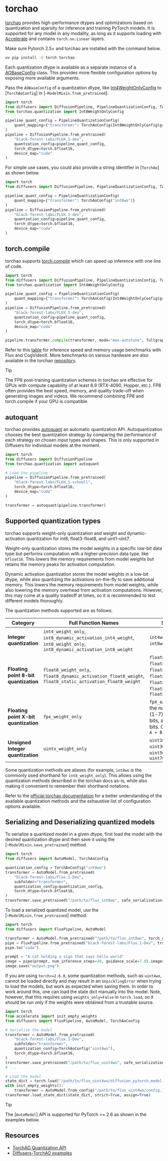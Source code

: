 <!-- Copyright 2025 The HuggingFace Team. All rights reserved.

Licensed under the Apache License, Version 2.0 (the "License"); you may not use this file except in compliance with
the License. You may obtain a copy of the License at

http://www.apache.org/licenses/LICENSE-2.0

Unless required by applicable law or agreed to in writing, software distributed under the License is distributed on
an "AS IS" BASIS, WITHOUT WARRANTIES OR CONDITIONS OF ANY KIND, either express or implied. See the License for the
specific language governing permissions and limitations under the License. -->

# torchao

[torchao](https://github.com/pytorch/ao) provides high-performance dtypes and optimizations based on quantization and sparsity for inference and training PyTorch models. It is supported for any model in any modality, as long as it supports loading with [Accelerate](https://hf.co/docs/accelerate/index) and contains `torch.nn.Linear` layers.

Make sure Pytorch 2.5+ and torchao are installed with the command below.

```bash
uv pip install -U torch torchao
```

Each quantization dtype is available as a separate instance of a [AOBaseConfig](https://docs.pytorch.org/ao/main/api_ref_quantization.html#inference-apis-for-quantize) class. This provides more flexible configuration options by exposing more available arguments.

Pass the `AOBaseConfig` of a quantization dtype, like [Int4WeightOnlyConfig](https://docs.pytorch.org/ao/main/generated/torchao.quantization.Int4WeightOnlyConfig) to [`TorchAoConfig`] in [`~ModelMixin.from_pretrained`].

```py
import torch
from diffusers import DiffusionPipeline, PipelineQuantizationConfig, TorchAoConfig
from torchao.quantization import Int8WeightOnlyConfig

pipeline_quant_config = PipelineQuantizationConfig(
    quant_mapping={"transformer": TorchAoConfig(Int8WeightOnlyConfig(group_size=128)))}
)
pipeline = DiffusionPipeline.from_pretrained(
    "black-forest-labs/FLUX.1-dev",
    quantzation_config=pipeline_quant_config,
    torch_dtype=torch.bfloat16,
    device_map="cuda"
)
```

For simple use cases, you could also provide a string identifier in [`TorchAo`] as shown below.

```py
import torch
from diffusers import DiffusionPipeline, PipelineQuantizationConfig, TorchAoConfig

pipeline_quant_config = PipelineQuantizationConfig(
    quant_mapping={"transformer": TorchAoConfig("int8wo")}
)
pipeline = DiffusionPipeline.from_pretrained(
    "black-forest-labs/FLUX.1-dev",
    quantzation_config=pipeline_quant_config,
    torch_dtype=torch.bfloat16,
    device_map="cuda"
)
```

## torch.compile

torchao supports [torch.compile](../optimization/fp16#torchcompile) which can speed up inference with one line of code.

```python
import torch
from diffusers import DiffusionPipeline, PipelineQuantizationConfig, TorchAoConfig
from torchao.quantization import Int4WeightOnlyConfig

pipeline_quant_config = PipelineQuantizationConfig(
    quant_mapping={"transformer": TorchAoConfig(Int4WeightOnlyConfig(group_size=128)))}
)
pipeline = DiffusionPipeline.from_pretrained(
    "black-forest-labs/FLUX.1-dev",
    quantzation_config=pipeline_quant_config,
    torch_dtype=torch.bfloat16,
    device_map="cuda"
)

pipeline.transformer.compile(transformer, mode="max-autotune", fullgraph=True)
```

Refer to this [table](https://github.com/huggingface/diffusers/pull/10009#issue-2688781450) for inference speed and memory usage benchmarks with Flux and CogVideoX. More benchmarks on various hardware are also available in the torchao [repository](https://github.com/pytorch/ao/tree/main/torchao/quantization#benchmarks).

> [!TIP]
> The FP8 post-training quantization schemes in torchao are effective for GPUs with compute capability of at least 8.9 (RTX-4090, Hopper, etc.). FP8 often provides the best speed, memory, and quality trade-off when generating images and videos. We recommend combining FP8 and torch.compile if your GPU is compatible.

## autoquant

torchao provides [autoquant](https://docs.pytorch.org/ao/stable/generated/torchao.quantization.autoquant.html#torchao.quantization.autoquant) an automatic quantization API. Autoquantization chooses the best quantization strategy by comparing the performance of each strategy on chosen input types and shapes. This is only supported in Diffusers for individual models at the moment.

```py
import torch
from diffusers import DiffusionPipeline
from torchao.quantization import autoquant

# Load the pipeline
pipeline = DiffusionPipeline.from_pretrained(
    "black-forest-labs/FLUX.1-schnell",
    torch_dtype=torch.bfloat16,
    device_map="cuda"
)

transformer = autoquant(pipeline.transformer)
```

## Supported quantization types

torchao supports weight-only quantization and weight and dynamic-activation quantization for int8, float3-float8, and uint1-uint7.

Weight-only quantization stores the model weights in a specific low-bit data type but performs computation with a higher-precision data type, like `bfloat16`. This lowers the memory requirements from model weights but retains the memory peaks for activation computation.

Dynamic activation quantization stores the model weights in a low-bit dtype, while also quantizing the activations on-the-fly to save additional memory. This lowers the memory requirements from model weights, while also lowering the memory overhead from activation computations. However, this may come at a quality tradeoff at times, so it is recommended to test different models thoroughly.

The quantization methods supported are as follows:

| **Category** | **Full Function Names** | **Shorthands** |
|--------------|-------------------------|----------------|
| **Integer quantization** | `int4_weight_only`, `int8_dynamic_activation_int4_weight`, `int8_weight_only`, `int8_dynamic_activation_int8_weight` | `int4wo`, `int4dq`, `int8wo`, `int8dq` |
| **Floating point 8-bit quantization** | `float8_weight_only`, `float8_dynamic_activation_float8_weight`, `float8_static_activation_float8_weight` | `float8wo`, `float8wo_e5m2`, `float8wo_e4m3`, `float8dq`, `float8dq_e4m3`, `float8dq_e4m3_tensor`, `float8dq_e4m3_row` |
| **Floating point X-bit quantization** | `fpx_weight_only` | `fpX_eAwB` where `X` is the number of bits (1-7), `A` is exponent bits, and `B` is mantissa bits. Constraint: `X == A + B + 1` |
| **Unsigned Integer quantization** | `uintx_weight_only` | `uint1wo`, `uint2wo`, `uint3wo`, `uint4wo`, `uint5wo`, `uint6wo`, `uint7wo` |

Some quantization methods are aliases (for example, `int8wo` is the commonly used shorthand for `int8_weight_only`). This allows using the quantization methods described in the torchao docs as-is, while also making it convenient to remember their shorthand notations.

Refer to the [official torchao documentation](https://docs.pytorch.org/ao/stable/index.html) for a better understanding of the available quantization methods and the exhaustive list of configuration options available.

## Serializing and Deserializing quantized models

To serialize a quantized model in a given dtype, first load the model with the desired quantization dtype and then save it using the [`~ModelMixin.save_pretrained`] method.

```python
import torch
from diffusers import AutoModel, TorchAoConfig

quantization_config = TorchAoConfig("int8wo")
transformer = AutoModel.from_pretrained(
    "black-forest-labs/Flux.1-Dev",
    subfolder="transformer",
    quantization_config=quantization_config,
    torch_dtype=torch.bfloat16,
)
transformer.save_pretrained("/path/to/flux_int8wo", safe_serialization=False)
```

To load a serialized quantized model, use the [`~ModelMixin.from_pretrained`] method.

```python
import torch
from diffusers import FluxPipeline, AutoModel

transformer = AutoModel.from_pretrained("/path/to/flux_int8wo", torch_dtype=torch.bfloat16, use_safetensors=False)
pipe = FluxPipeline.from_pretrained("black-forest-labs/Flux.1-Dev", transformer=transformer, torch_dtype=torch.bfloat16)
pipe.to("cuda")

prompt = "A cat holding a sign that says hello world"
image = pipe(prompt, num_inference_steps=30, guidance_scale=7.0).images[0]
image.save("output.png")
```

If you are using `torch<=2.6.0`, some quantization methods, such as `uint4wo`, cannot be loaded directly and may result in an `UnpicklingError` when trying to load the models, but work as expected when saving them. In order to work around this, one can load the state dict manually into the model. Note, however, that this requires using `weights_only=False` in `torch.load`, so it should be run only if the weights were obtained from a trustable source.

```python
import torch
from accelerate import init_empty_weights
from diffusers import FluxPipeline, AutoModel, TorchAoConfig

# Serialize the model
transformer = AutoModel.from_pretrained(
    "black-forest-labs/Flux.1-Dev",
    subfolder="transformer",
    quantization_config=TorchAoConfig("uint4wo"),
    torch_dtype=torch.bfloat16,
)
transformer.save_pretrained("/path/to/flux_uint4wo", safe_serialization=False, max_shard_size="50GB")
# ...

# Load the model
state_dict = torch.load("/path/to/flux_uint4wo/diffusion_pytorch_model.bin", weights_only=False, map_location="cpu")
with init_empty_weights():
    transformer = AutoModel.from_config("/path/to/flux_uint4wo/config.json")
transformer.load_state_dict(state_dict, strict=True, assign=True)
```

> [!TIP]
> The [`AutoModel`] API is supported for PyTorch >= 2.6 as shown in the examples below.

## Resources

- [TorchAO Quantization API](https://docs.pytorch.org/ao/stable/index.html)
- [Diffusers-TorchAO examples](https://github.com/sayakpaul/diffusers-torchao)
